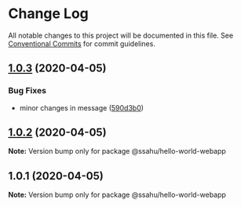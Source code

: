 # Change Log

All notable changes to this project will be documented in this file.
See [Conventional Commits](https://conventionalcommits.org) for commit guidelines.

## [1.0.3](https://github.com/sushantsahu1987/lerna-ws-learnings/compare/v1.0.2...v1.0.3) (2020-04-05)


### Bug Fixes

* minor changes in message ([590d3b0](https://github.com/sushantsahu1987/lerna-ws-learnings/commit/590d3b05428047ad7d0d6e7ff6cd5dba4612e1f7))





## [1.0.2](https://github.com/sushantsahu1987/lerna-ws-learnings/compare/v1.0.1...v1.0.2) (2020-04-05)

**Note:** Version bump only for package @ssahu/hello-world-webapp





## 1.0.1 (2020-04-05)

**Note:** Version bump only for package @ssahu/hello-world-webapp
